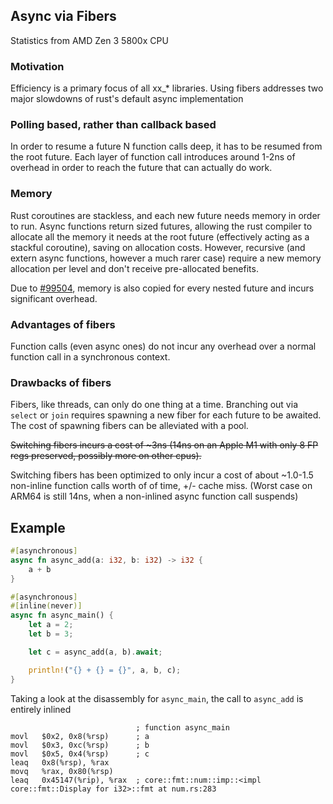 ## Async via Fibers

Statistics from AMD Zen 3 5800x CPU

### Motivation

Efficiency is a primary focus of all xx_* libraries. Using fibers addresses two major slowdowns of rust's default async implementation

### Polling based, rather than callback based
In order to resume a future N function calls deep, it has to be resumed from the root future. Each layer of function call introduces around 1-2ns of overhead in order to reach the future that can actually do work.

### Memory
Rust coroutines are stackless, and each new future needs memory in order to run. Async functions return sized futures, allowing the rust compiler to allocate all the memory it needs at the root future (effectively acting as a stackful coroutine), saving on allocation costs. However, recursive (and extern async functions, however a much rarer case) require a new memory allocation per level and don't receive pre-allocated benefits.

Due to [#99504](https://github.com/rust-lang/rust/issues/99504), memory is also copied for every nested future and incurs significant overhead.

### Advantages of fibers

Function calls (even async ones) do not incur any overhead over a normal function call in a synchronous context.

### Drawbacks of fibers

Fibers, like threads, can only do one thing at a time. Branching out via `select` or `join` requires spawning a new fiber for each future to be awaited.
The cost of spawning fibers can be alleviated with a pool.

~~Switching fibers incurs a cost of \~3ns (14ns on an Apple M1 with only 8 FP regs preserved, possibly more on other cpus).~~

Switching fibers has been optimized to only incur a cost of about ~1.0-1.5 non-inline function calls worth of of time, +/- cache miss. (Worst case on ARM64 is still 14ns, when a non-inlined async function call suspends)

## Example

```rust
#[asynchronous]
async fn async_add(a: i32, b: i32) -> i32 {
    a + b
}

#[asynchronous]
#[inline(never)]
async fn async_main() {
    let a = 2;
    let b = 3;

    let c = async_add(a, b).await;

    println!("{} + {} = {}", a, b, c);
}
```

Taking a look at the disassembly for `async_main`, the call to `async_add` is entirely inlined
```x86asm
                            ; function async_main
movl   $0x2, 0x8(%rsp)      ; a
movl   $0x3, 0xc(%rsp)      ; b
movl   $0x5, 0x4(%rsp)      ; c
leaq   0x8(%rsp), %rax
movq   %rax, 0x80(%rsp)
leaq   0x45147(%rip), %rax  ; core::fmt::num::imp::<impl core::fmt::Display for i32>::fmt at num.rs:283
```